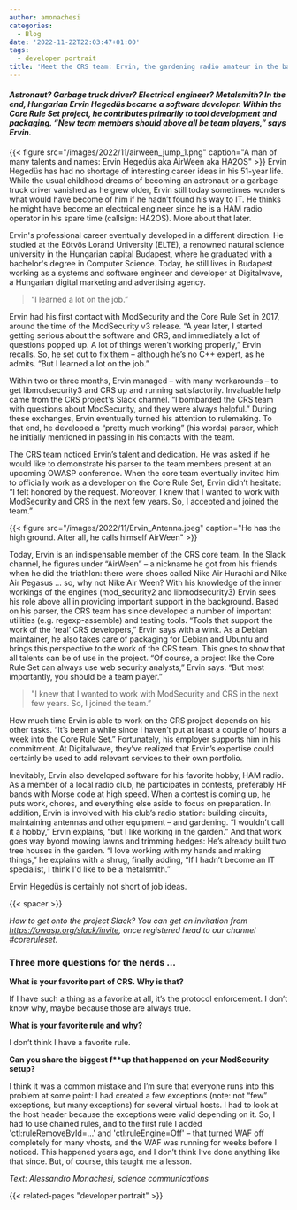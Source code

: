 ```yaml
---
author: amonachesi
categories:
  - Blog
date: '2022-11-22T22:03:47+01:00'
tags:
  - developer portrait
title: 'Meet the CRS team: Ervin, the gardening radio amateur in the background'
---
```



#### *Astronaut? Garbage truck driver? Electrical engineer? Metalsmith? In the end, Hungarian Ervin Hegedüs became a software developer. Within the Core Rule Set project, he contributes primarily to tool development and packaging. “New team members should above all be team players,” says Ervin.*

{{< figure src="/images/2022/11/airween_jump_1.png" caption="A man of many talents and names: Ervin Hegedüs aka AirWeen aka HA2OS" >}}
Ervin Hegedüs has had no shortage of interesting career ideas in his 51-year life. While the usual childhood dreams of becoming an astronaut or a garbage truck driver vanished as he grew older, Ervin still today sometimes wonders what would have become of him if he hadn’t found his way to IT. He thinks he might have become an electrical engineer since he is a HAM radio operator in his spare time (callsign: HA2OS). More about that later.

Ervin's professional career eventually developed in a different direction. He studied at the Eötvös Loránd University (ELTE), a renowned natural science university in the Hungarian capital Budapest, where he graduated with a bachelor's degree in Computer Science. Today, he still lives in Budapest working as a systems and software engineer and developer at Digitalwave, a Hungarian digital marketing and advertising agency.

> “I learned a lot on the job.”

Ervin had his first contact with ModSecurity and the Core Rule Set in 2017, around the time of the ModSecurity v3 release. “A year later, I started getting serious about the software and CRS, and immediately a lot of questions popped up. A lot of things weren’t working properly,” Ervin recalls. So, he set out to fix them – although he’s no C++ expert, as he admits. “But I learned a lot on the job.”

Within two or three months, Ervin managed – with many workarounds – to get libmodsecurity3 and CRS up and running satisfactorily. Invaluable help came from the CRS project's Slack channel. “I bombarded the CRS team with questions about ModSecurity, and they were always helpful.” During these exchanges, Ervin eventually turned his attention to rulemaking. To that end, he developed a “pretty much working” (his words) parser, which he initially mentioned in passing in his contacts with the team.

The CRS team noticed Ervin’s talent and dedication. He was asked if he would like to demonstrate his parser to the team members present at an upcoming OWASP conference. When the core team eventually invited him to officially work as a developer on the Core Rule Set, Ervin didn’t hesitate: “I felt honored by the request. Moreover, I knew that I wanted to work with ModSecurity and CRS in the next few years. So, I accepted and joined the team.”

{{< figure src="/images/2022/11/Ervin_Antenna.jpeg" caption="He has the high ground. After all, he calls himself AirWeen" >}}

Today, Ervin is an indispensable member of the CRS core team. In the Slack channel, he figures under “AirWeen” – a nickname he got from his friends when he did the triathlon: there were shoes called Nike Air Hurachi and Nike Air Pegasus ... so, why not Nike Air Ween? With his knowledge of the inner workings of the engines (mod\_security2 and libmodsecurity3) Ervin sees his role above all in providing important support in the background. Based on his parser, the CRS team has since developed a number of important utilities (e.g. regexp-assemble) and testing tools. “Tools that support the work of the ‘real’ CRS developers,” Ervin says with a wink. As a Debian maintainer, he also takes care of packaging for Debian and Ubuntu and brings this perspective to the work of the CRS team. This goes to show that all talents can be of use in the project. “Of course, a project like the Core Rule Set can always use web security analysts,” Ervin says. “But most importantly, you should be a team player.”

> "I knew that I wanted to work with ModSecurity and CRS in the next few years. So, I joined the team.”

How much time Ervin is able to work on the CRS project depends on his other tasks. “It’s been a while since I haven’t put at least a couple of hours a week into the Core Rule Set.” Fortunately, his employer supports him in his commitment. At Digitalwave, they’ve realized that Ervin’s expertise could certainly be used to add relevant services to their own portfolio.

Inevitably, Ervin also developed software for his favorite hobby, HAM radio. As a member of a local radio club, he participates in contests, preferably HF bands with Morse code at high speed. When a contest is coming up, he puts work, chores, and everything else aside to focus on preparation. In addition, Ervin is involved with his club’s radio station: building circuits, maintaining antennas and other equipment – and gardening. “I wouldn’t call it a hobby,” Ervin explains, “but I like working in the garden.” And that work goes way byond mowing lawns and trimming hedges: He’s already built two tree houses in the garden. “I love working with my hands and making things,” he explains with a shrug, finally adding, “If I hadn’t become an IT specialist, I think I'd like to be a metalsmith.”

Ervin Hegedüs is certainly not short of job ideas.

{{< spacer >}}

*How to get onto the project Slack? You can get an invitation from <https://owasp.org/slack/invite>, once registered head to our channel #coreruleset.*

### Three more questions for the nerds ...

**What is your favorite part of CRS. Why is that?**

If I have such a thing as a favorite at all, it’s the protocol enforcement. I don’t know why, maybe because those are always true.

**What is your favorite rule and why?**

I don’t think I have a favorite rule.

**Can you share the biggest f\*\*up that happened on your ModSecurity setup?**

I think it was a common mistake and I’m sure that everyone runs into this problem at some point: I had created a few exceptions (note: not “few” exceptions, but many exceptions) for several virtual hosts. I had to look at the host header because the exceptions were valid depending on it. So, I had to use chained rules, and to the first rule I added 'ctl:ruleRemoveById=...' and 'ctl:ruleEngine=Off' – that turned WAF off completely for many vhosts, and the WAF was running for weeks before I noticed. This happened years ago, and I don’t think I’ve done anything like that since. But, of course, this taught me a lesson.

*Text: Alessandro Monachesi, science communications*

{{< related-pages "developer portrait" >}}

